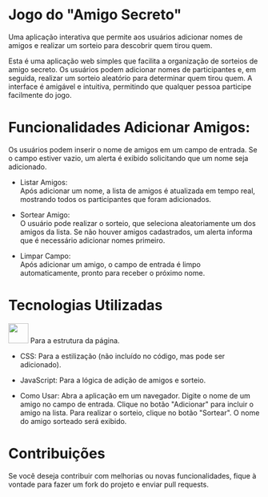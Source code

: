 # Jogo do "Amigo Secreto"
  Uma aplicação interativa que permite aos usuários adicionar nomes de amigos e realizar um sorteio para descobrir quem tirou quem.  

  Esta é uma aplicação web simples que facilita a organização de sorteios de amigo secreto. Os usuários podem adicionar nomes de participantes e, em seguida, realizar um sorteio aleatório para determinar quem tirou quem. A interface é amigável e intuitiva, permitindo que qualquer pessoa participe facilmente do jogo. 

#   Funcionalidades Adicionar Amigos:  
Os usuários podem inserir o nome de amigos em um campo de entrada. Se o campo estiver vazio, um alerta é exibido solicitando que um nome seja adicionado.  

-  Listar Amigos:  
Após adicionar um nome, a lista de amigos é atualizada em tempo real, mostrando todos os participantes que foram adicionados.  

-  Sortear Amigo:  
O usuário pode realizar o sorteio, que seleciona aleatoriamente um dos amigos da lista. Se não houver amigos cadastrados, um alerta informa que é necessário adicionar nomes primeiro.   

-   Limpar Campo:  
Após adicionar um amigo, o campo de entrada é limpo automaticamente, pronto para receber o próximo nome. 

#  Tecnologias Utilizadas
<img loading="lazy" src="https://cdn.jsdelivr.net/gh/devicons/devicon/icons/javascript/javascript.svg" width="40" height="40"/> Para a estrutura da página.  
-  CSS: Para a estilização (não incluído no código, mas pode ser adicionado).  
-   JavaScript: Para a lógica de adição de amigos e sorteio.
  
-  Como Usar:  Abra a aplicação em um navegador. Digite o nome de um amigo no campo de entrada. Clique no botão "Adicionar" para incluir o amigo na lista. Para realizar o sorteio, clique no botão "Sortear". O nome do amigo sorteado será exibido.  

#  Contribuições  
Se você deseja contribuir com melhorias ou novas funcionalidades, fique à vontade para fazer um fork do projeto e enviar pull requests.
